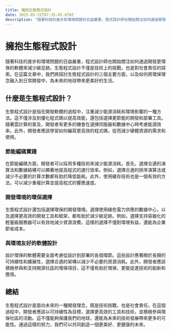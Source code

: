 ```yaml
---
title: 擁抱生態程式設計
date: 2025-05-31T07:35:45.878Z
description: "隨著科技的進步和環境問題的日益嚴重，程式設計師也開始關注如何通過開發更環保的軟體來減少碳足跡。生態程式設計不僅是技術上的挑戰，也是對社會責任的探索。在這篇文章中，我們將探討生態程式設計的三個主要方面，以及如何將環保理念融入到日常開發中，為未來的地球帶來更美好的生活。"
---
```


# 擁抱生態程式設計

隨著科技的進步和環境問題的日益嚴重，程式設計師也開始關注如何通過開發更環保的軟體來減少碳足跡。生態程式設計不僅是技術上的挑戰，也是對社會責任的探索。在這篇文章中，我們將探討生態程式設計的三個主要方面，以及如何將環保理念融入到日常開發中，為未來的地球帶來更美好的生活。

## 什麼是生態程式設計？

生態程式設計是指在開發軟體的過程中，注重減少能源消耗和環境影響的一種方法。這不僅涉及到優化程式碼以提高效能，還包括選擇更節能的開發和部署工具。隨著雲計算的普及，開發者有更多的機會在選擇伺服器和數據中心時考慮能源效率。此外，開發者應該學習如何編寫更高效的程式碼，從而減少硬體資源的需求和使用。

### 節能編碼實踐

在節能編碼方面，開發者可以採用多種技術來減少能源消耗。首先，選擇合適的演算法和數據結構可以顯著地提高程式的運行效率。例如，選擇合適的排序演算法或減少不必要的計算次數都有助於降低能耗。此外，使用緩存技術也是一個有效的方法，可以減少重複計算並提高程式的響應速度。

### 開發環境的環保選擇

生態程式設計還包括選擇環保的開發環境。選擇使用綠色電力供應的數據中心，以及選擇更高效的開發工具和框架，都有助於減少碳足跡。例如，選擇支持容器化的輕量級服務器可以有效地減少資源浪費。這樣的選擇不僅對環境有益，還能為企業節省成本。

### 與環境友好的軟體設計

設計環保的軟體需要全面考慮從設計到部署的各個環節。這些設計應著眼於長期的可持續性和擴展性，選擇合適的架構以減少不必要的資源消耗。此外，開發者應該積極參與和支持開源社區的環保項目，這不僅有助於環保，更能促進技術的創新和應用。

## 總結

生態程式設計是面向未來的一種開發理念，既是技術挑戰，也是社會責任。在這個過程中，開發者應該以可持續性為目標，選擇更高效的工具和技術，並積極參與環保社區的活動。這不僅能夠保護我們的地球，還能為未來的技術發展帶來更多的可能性。通過這樣的努力，我們可以共同創造一個更美好、更健康的未來。